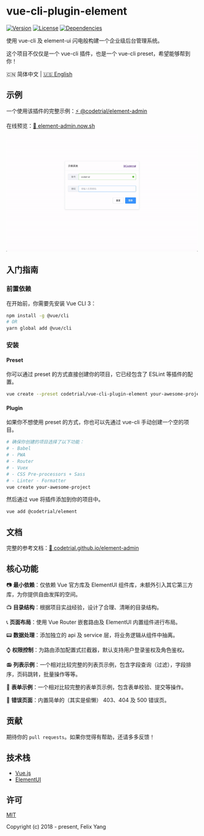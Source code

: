# vue-cli-plugin-element

[![Version](https://img.shields.io/npm/v/@codetrial/vue-cli-plugin-element.svg)](https://www.npmjs.com/package/@codetrial/vue-cli-plugin-element)
[![License](https://img.shields.io/npm/l/@codetrial/vue-cli-plugin-element.svg)](https://www.npmjs.com/package/@codetrial/vue-cli-plugin-element)
[![Dependencies](https://img.shields.io/david/codetrial/vue-cli-plugin-element.svg)](https://www.npmjs.com/package/@codetrial/vue-cli-plugin-element)

使用 vue-cli 及 element-ui 闪电般构建一个企业级后台管理系统。

这个项目不仅仅是一个 vue-cli 插件，也是一个 vue-cli preset，希望能够帮到你！

:cn: 简体中文 | [:us: English](README.md)

## 示例

一个使用该插件的完整示例：[:zap: @codetrial/element-admin](https://github.com/codetrial/element-admin)

在线预览：[:telescope: element-admin.now.sh](https://element-admin.now.sh)

![Screen Capture](.github/demo.gif)

## 入门指南

### 前置依赖

在开始前，你需要先安装 Vue CLI 3：

```bash
npm install -g @vue/cli
# OR
yarn global add @vue/cli
```

### 安装

#### Preset

你可以通过 preset 的方式直接创建你的项目，它已经包含了 ESLint 等插件的配置。

```bash
vue create --preset codetrial/vue-cli-plugin-element your-awesome-project
```

#### Plugin

如果你不想使用 preset 的方式，你也可以先通过 vue-cli 手动创建一个空的项目。

```bash
# 确保你创建的项目选择了以下功能：
# - Babel
# - PWA
# - Router
# - Vuex
# - CSS Pre-processors + Sass
# - Linter - Formatter
vue create your-awesome-project
```

然后通过 vue 将插件添加到你的项目中。

```bash
vue add @codetrial/element
```

## 文档

完整的参考文档：[:book: codetrial.github.io/element-admin](https://codetrial.github.io/element-admin)

## 核心功能

:camera: **最小依赖**：仅依赖 Vue 官方库及 ElementUI 组件库，未额外引入其它第三方库，为你提供自由发挥的空间。

:tv: **目录结构**：根据项目实战经验，设计了合理、清晰的目录结构。

:telephone_receiver: **页面布局**：使用 Vue Router 嵌套路由及 ElementUI 内置组件进行布局。

:pager: **数据处理**：添加独立的 api 及 service 层，将业务逻辑从组件中抽离。

:watch: **权限控制**：为路由添加配置式拦截器，默认支持用户登录鉴权及角色鉴权。

:radio: **列表示例**：一个相对比较完整的列表页示例，包含字段查询（过滤），字段排序，页码跳转，批量操作等等。

:mag_right: **表单示例**：一个相对比较完整的表单页示例，包含表单校验、提交等操作。

:ghost: **错误页面**：内置简单的（其实是偷懒） 403、404 及 500 错误页。

## 贡献

期待你的 `pull requests`。如果你觉得有帮助，还请多多反馈！

## 技术栈

- [Vue.js](https://github.com/vuejs/vue)
- [ElementUI](https://github.com/ElemeFE/element)

## 许可

[MIT](http://opensource.org/licenses/MIT)

Copyright (c) 2018 - present, Felix Yang
